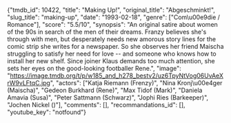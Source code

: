 {"tmdb_id": 10422, "title": "Making Up!", "original_title": "Abgeschminkt!", "slug_title": "making-up", "date": "1993-02-18", "genre": ["Com\u00e9die / Romance"], "score": "5.5/10", "synopsis": "An original satire about women of the 90s in search of the men of their dreams. Franzy believes she's through with men, but desperately needs new amorous story lines for the comic strip she writes for a newspaper. So she observes her friend Maischa struggling to satisfy her need for love -- and someone who knows how to install her new shelf. Since joiner Klaus demands too much attention, she sets her eyes on the good-looking footballer Rene.", "image": "https://image.tmdb.org/t/p/w185_and_h278_bestv2/uz6TpyNtVog06UvAeXrW9vLFtqC.jpg", "actors": ["Katja Riemann (Frenzy)", "Nina Kronj\u00e4ger (Maischa)", "Gedeon Burkhard (Rene)", "Max Tidof (Mark)", "Daniela Amavia (Susa)", "Peter Sattmann (Schwarz)", "Jophi Ries (Barkeeper)", "Jochen Nickel ()"], "comments": [], "recommandations_id": [], "youtube_key": "notfound"}